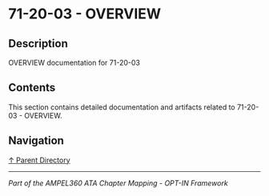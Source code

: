 # 71-20-03 - OVERVIEW

## Description

OVERVIEW documentation for 71-20-03

## Contents

This section contains detailed documentation and artifacts related to 71-20-03 - OVERVIEW.

## Navigation

[↑ Parent Directory](../README.md)

---

*Part of the AMPEL360 ATA Chapter Mapping - OPT-IN Framework*
